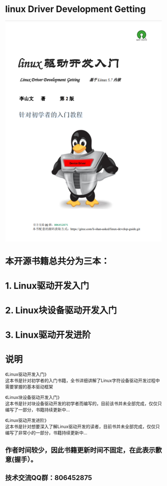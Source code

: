 # linux Driver Development Getting  
![输入图片说明](linux%E9%A9%B1%E5%8A%A8%E5%BC%80%E5%8F%91%E5%85%A5%E9%97%A8.png) 

# 本开源书籍总共分为三本： 
# 1. Linux驱动开发入门 
# 2. Linux块设备驱动开发入门 
# 3. Linux驱动开发进阶 

# 说明 
《Linux驱动开发入门》  
这本书是针对初学者的入门书籍，全书详细讲解了Linux字符设备驱动开发过程中需要掌握的基本驱动框架 

《Linux块设备驱动开发入门》  
这本书是针对块设备驱动开发的初学者而编写的，目前该书并未全部完成，仅仅只编写了一部分，书籍持续更新中...  

《Linux驱动开发进阶》  
这本书是针对想要深入了解Linux驱动开发的读者，目前书并未全部完成，仅仅只编写了非常小的一部分，书籍持续更新中...  

## 作者时间较少，因此书籍更新时间不固定，在此表示歉意(握手）。   
## 技术交流QQ群：806452875